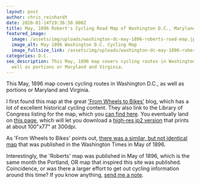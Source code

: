 ```yaml
---
layout: post
author: chris_reinhardt
date: 2020-01-14T19:36:50.000Z
title: May, 1896 Robert's Cycling Road Map of Washington D.C., Maryland & Virginia
featured_image:
  image: /assets/img/uploads/washington-dc-may-1896-roberts-road-map.jpg
  image_alt: May 1896 Washington D.C. Cycling Map
  image_fullsize_link: /assets/img/uploads/washington-dc-may-1896-roberts-road-map.jp2
categories: D.C.
seo_description: This May, 1896 map covers cycling routes in Washington D.C., as
  well as portions or Maryland and Virginia.
---
```

This May, 1896 map covers cycling routes in Washington D.C., as well as portions or Maryland and Virginia.

<!--more-->

I first found this map at the great ['From Wheels to Bikes'](http://wheelbike.blogspot.com/2016/01/1896-bicycle-map-for-dc-and-area.html) blog, which has a lot of excellent historical cycling content. They also link to the Library of Congress listing for the map, which you [can find here](http://lccn.loc.gov/88693356). You eventually land on [this page](https://www.loc.gov/resource/g3851p.ct004805/), which will let you download a [high-res jp2 version](/assets/img/uploads/washington-dc-may-1896-roberts-road-map.jp2) that prints at about 100"x77" at 300dpi.

As 'From Wheels to Bikes' points out, [there was a similar, but not identical map](http://wheelbike.blogspot.com/2011/03/1896-map-of-washington-bicycle-tours.html) that was published in the Washington Times in May of 1896.

Interestingly, the 'Roberts' map was published in May of 1896, which is the same month the Portland, OR map that inspired this site was published. Coincidence, or was there a larger effort to get out cycling information around this time? If you know anything, [send me a note](/about).
